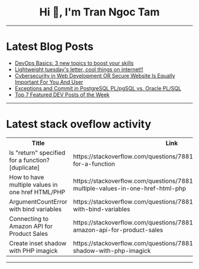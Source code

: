 <h1 align="center">Hi 👋, I'm Tran Ngoc Tam</h1>

---

# Latest Blog Posts 
<!-- BLOG-POST-LIST:START -->
- [DevOps Basics: 3 new topics to boost your skills](https://dev.to/tungbq/devops-basics-3-new-topics-to-boost-your-skills-43ah)
- [Lightweight tuesday&#39;s letter, cool things on internet!!](https://dev.to/shreyvijayvargiya/lightweight-tuesdays-letter-cool-things-on-internet-2i53)
- [Cybersecurity in Web Development OR Secure Website Is Equally Important For You And User](https://dev.to/rashedulhridoy/cybersecurity-in-web-development-or-secure-website-is-equally-important-for-you-and-user-19o8)
- [Exceptions and Commit in PostgreSQL PL/pgSQL vs. Oracle PL/SQL](https://dev.to/aws-heroes/exceptions-and-commit-in-postgresql-plpgsql-vs-oracle-plsql-1nk8)
- [Top 7 Featured DEV Posts of the Week](https://dev.to/devteam/top-7-featured-dev-posts-of-the-week-2751)
<!-- BLOG-POST-LIST:END -->

---

# Latest stack oveflow activity
<table>
  <tr><th>Title</th><th>Link</th></tr>
  <!-- STACKOVERFLOW:START --><tr><td>Is &quot;return&quot; specified for a function? [duplicate]</td><td>https://stackoverflow.com/questions/78812739/is-return-specified-for-a-function</td></tr><tr><td>How to have multiple values in one href HTML/PHP</td><td>https://stackoverflow.com/questions/78812736/how-to-have-multiple-values-in-one-href-html-php</td></tr><tr><td>ArgumentCountError with bind variables</td><td>https://stackoverflow.com/questions/78812715/argumentcounterror-with-bind-variables</td></tr><tr><td>Connecting to Amazon API for Product Sales</td><td>https://stackoverflow.com/questions/78812613/connecting-to-amazon-api-for-product-sales</td></tr><tr><td>Create inset shadow with PHP imagick</td><td>https://stackoverflow.com/questions/78812571/create-inset-shadow-with-php-imagick</td></tr><!-- STACKOVERFLOW:END -->
</table>

---


